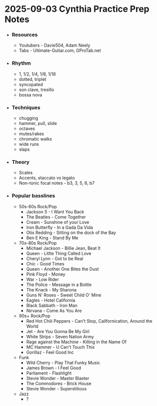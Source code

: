 # 2025-09-03 Cynthia Practice Prep Notes
- ### Resources
	- Youtubers - Davie504, Adam Neely
	- Tabs - Ultimate-Guitar.com, GProTab.net
- ### Rhythm
	- 1, 1/2, 1/4, 1/8, 1/16
	- dotted, triplet
	- syncopated
	- son clave, tresillo
	- bossa nova
- ### Techniques
	- chugging
	- hammer, pull, slide
	- octaves
	- mutes/rakes
	- chromatic walks
	- wide runs
	- slaps
- ### Theory
	- Scales
	- Accents, staccato vs legato
	- Non-tonic focal notes - b3, 3, 5, 6, b7
- ### Popular basslines
	- 50s-60s Rock/Pop
		- Jackson 5 - I Want You Back
		- The Beatles - Come Together
		- Cream - Sunshine of your Love
		- Iron Butterfly - In a Gada Da Vida
		- Otis Redding - Sitting on the dock of the Bay
		- Ben E King - Stand By Me
	- 70s-80s Rock/Pop
		- Michael Jackson - Billie Jean, Beat It
		- Queen - Little Thing Called Love
		- Cheryl Lynn - Got to be Real
		- Chic - Good Times
		- Queen - Another One Bites the Dust
		- Pink Floyd - Money
		- War - Low Rider
		- The Police - Message in a Bottle
		- The Knack - My Sharona
		- Guns N' Roses - Sweet Child O' Mine
		- Eagles - Hotel California
		- Black Sabbath - Iron Man
		- Nirvana - Come As You Are
	- 90s+ Rock/Pop
		- Red Hot Chili Peppers - Can't Stop, Californication, Around the World
		- Jet - Are You Gonna Be My Girl
		- White Strips - Seven Nation Army
		- Rage against the Machine - Killing in the Name Of
		- MC Hammer - U Can't Touch This
		- Gorillaz - Feel Good Inc
	- Funk
		- Wild Cherry - Play That Funky Music
		- James Brown - I Feel Good
		- Parliament - Flashlight
		- Stevie Wonder - Master Blaster
		- The Commodores - Brick House
		- Stevie Wonder - Superstitious
	- Jazz
		- ?
